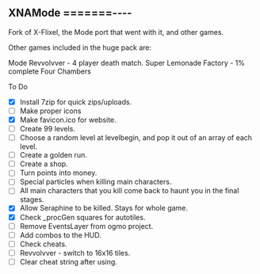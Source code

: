 XNAMode
=======----
-----------

Fork of X-Flixel, the Mode port that went with it, and other games.

Other games included in the huge pack are:

Mode
Revvolvver - 4 player death match.
Super Lemonade Factory - 1% complete
Four Chambers


To Do
- [x] Install 7zip for quick zips/uploads.
- [ ] Make proper icons
- [x] Make favicon.ico for website.
- [ ] Create 99 levels.
- [ ] Choose a random level at levelbegin, and pop it out of an array of each level.
- [ ] Create a golden run.
- [ ] Create a shop.
- [ ] Turn points into money.
- [ ] Special particles when killing main characters.
- [ ] All main characters that you kill come back to haunt you in the final stages.
- [x] Allow Seraphine to be killed. Stays for whole game.
- [x] Check _procGen squares for autotiles.
- [ ] Remove EventsLayer from ogmo project.
- [ ] Add combos to the HUD.
- [ ] Check cheats.
- [ ] Revvolvver - switch to 16x16 tiles.
- [ ] Clear cheat string after using.